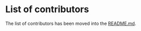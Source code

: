 # List of contributors

The list of contributors has been moved into the [README.md](https://github.com/py-pdf/pdfly/blob/main/README.md#contributors-).
